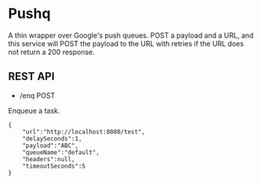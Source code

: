 Pushq 
=====

A thin wrapper over Google's push queues.  POST a payload and a URL, and this service will POST the payload to the URL with retries if the URL does not return a 200 response.

REST API
--------

- /enq  POST

Enqueue a task.

    {
        "url":"http://localhost:8080/test",
        "delaySeconds":1,
        "payload":"ABC",
        "queueName":"default",
        "headers":null,
        "timeoutSeconds":5
    }

